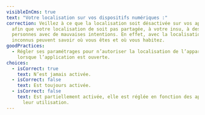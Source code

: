```yaml
---
visibleInCms: true
text: "Votre localisation sur vos dispositifs numériques :"
correction: Veillez à ce que la localisation soit désactivée sur vos appareils
  afin que votre localisation de soit pas partagée, à votre insu, à des
  personnes avec de mauvaises intentions. En effet, avec la localisation, des
  inconnus peuvent savoir où vous êtes et où vous habitez.
goodPractices:
  - Régler ses paramétrages pour n’autoriser la localisation de l’appareil que
    lorsque l’application est ouverte.
choices:
  - isCorrect: true
    text: N’est jamais activée.
  - isCorrect: false
    text: Est toujours activée.
  - isCorrect: false
    text: Est partiellement activée, elle est réglée en fonction des applications et
      leur utilisation.
---
```

